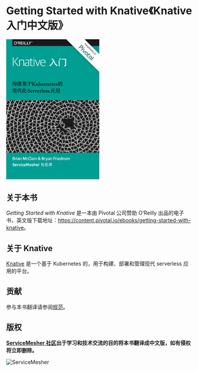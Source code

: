 # Getting Started with Knative《Knative 入门中文版》

 <img src="cover.jpg" width="50%" height="50%">

## 关于本书

*Getting Started with Knative* 是一本由 Pivotal 公司赞助 O’Reilly 出品的电子书，英文版下载地址：<https://content.pivotal.io/ebooks/getting-started-with-knative>。

## 关于 Knative

[Knative](https://github.com/knative) 是一个基于 Kubernetes 的，用于构建、部署和管理现代 serverless 应用的平台。

## 贡献

参与本书翻译请参阅[规范](CODE_OF_CONDUCT.md)。

## 版权

**[ServiceMesher 社区](http://www.servicemesher.com)出于学习和技术交流的目的将本书翻译成中文版，如有侵权将立即删除。**

![ServiceMesher](https://ws1.sinaimg.cn/large/006tKfTcly1g0cz6429t2j31jt0beq9s.jpg)